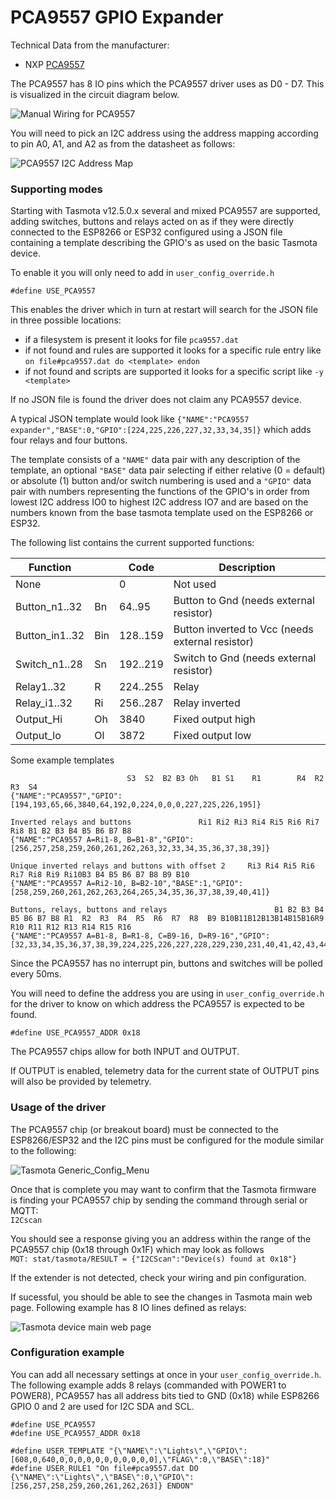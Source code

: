 # PCA9557 GPIO Expander

Technical Data from the manufacturer:
* NXP [PCA9557](https://www.nxp.com/products/interfaces/ic-spi-i3c-interface-devices/general-purpose-i-o-gpio/8-bit-ic-bus-and-smbus-i-o-port-with-reset:PCA9557)

The PCA9557 has 8 IO pins which the PCA9557 driver uses as D0 - D7. This is visualized in the circuit diagram below.

![Manual Wiring for PCA9557](https://github.com/cctweaker/misc/blob/1b0202c48d7026b3875e998ae8f3b10dd618d0cf/PCA9557/PCA9557%20diagram.jpg)

You will need to pick an I2C address using the address mapping according to pin A0, A1, and A2 as from the datasheet as follows:

![PCA9557 I2C Address Map](https://github.com/cctweaker/misc/blob/1b0202c48d7026b3875e998ae8f3b10dd618d0cf/PCA9557/PCA9557%20addresses.jpg)

### Supporting modes

Starting with Tasmota v12.5.0.x several and mixed PCA9557 are supported, adding switches, buttons and relays acted on as if they were directly connected to the ESP8266 or ESP32 configured using a JSON file containing a template describing the GPIO's as used on the basic Tasmota device.

To enable it you will only need to add in `user_config_override.h` 

`#define USE_PCA9557`

This enables the driver which in turn at restart will search for the JSON file in three possible locations:

* if a filesystem is present it looks for file `pca9557.dat`
* if not found and rules are supported it looks for a specific rule entry like `on file#pca9557.dat do <template> endon`
* if not found and scripts are supported it looks for a specific script like `-y <template>`

If no JSON file is found the driver does not claim any PCA9557 device.

A typical JSON template would look like `{"NAME":"PCA9557 expander","BASE":0,"GPIO":[224,225,226,227,32,33,34,35]}` which adds four relays and four buttons.

The template consists of a `"NAME"` data pair with any description of the template, an optional `"BASE"` data pair selecting if either relative (0 = default) or absolute (1) button and/or switch numbering is used and a `"GPIO"` data pair with numbers representing the functions of the GPIO's in order from lowest I2C address IO0 to highest I2C address IO7 and are based on the numbers known from the base tasmota template used on the ESP8266 or ESP32.

The following list contains the current supported functions:

Function||Code|Description
-|-|-|-
None||0|Not used
Button_n1..32|Bn|64..95|Button to Gnd (needs external resistor)
Button_in1..32|Bin|128..159|Button inverted to Vcc (needs external resistor)
Switch_n1..28|Sn|192..219|Switch to Gnd (needs external resistor)
Relay1..32|R|224..255|Relay
Relay_i1..32|Ri|256..287|Relay inverted
Output_Hi|Oh|3840|Fixed output high
Output_lo|Ol|3872|Fixed output low

Some example templates

```
                          S3  S2  B2 B3 Oh   B1 S1    R1        R4  R2  R3  S4
{"NAME":"PCA9557","GPIO":[194,193,65,66,3840,64,192,0,224,0,0,0,227,225,226,195]}

Inverted relays and buttons               Ri1 Ri2 Ri3 Ri4 Ri5 Ri6 Ri7 Ri8 B1 B2 B3 B4 B5 B6 B7 B8
{"NAME":"PCA9557 A=Ri1-8, B=B1-8","GPIO":[256,257,258,259,260,261,262,263,32,33,34,35,36,37,38,39]}

Unique inverted relays and buttons with offset 2     Ri3 Ri4 Ri5 Ri6 Ri7 Ri8 Ri9 Ri10B3 B4 B5 B6 B7 B8 B9 B10
{"NAME":"PCA9557 A=Ri2-10, B=B2-10","BASE":1,"GPIO":[258,259,260,261,262,263,264,265,34,35,36,37,38,39,40,41]}

Buttons, relays, buttons and relays                        B1 B2 B3 B4 B5 B6 B7 B8 R1  R2  R3  R4  R5  R6  R7  R8  B9 B10B11B12B13B14B15B16R9  R10 R11 R12 R13 R14 R15 R16
{"NAME":"PCA9557 A=B1-8, B=R1-8, C=B9-16, D=R9-16","GPIO":[32,33,34,35,36,37,38,39,224,225,226,227,228,229,230,231,40,41,42,43,44,45,46,47,232,233,234,235,236,237,238,239]}
```

Since the PCA9557 has no interrupt pin, buttons and switches will be polled every 50ms.

You will need to define the address you are using in `user_config_override.h` for the driver to know on which address the PCA9557 is expected to be found.

`#define USE_PCA9557_ADDR 0x18`

The PCA9557 chips allow for both INPUT and OUTPUT.

If OUTPUT is enabled, telemetry data for the current state of OUTPUT pins will also be provided by telemetry.

### Usage of the driver

The PCA9557 chip (or breakout board) must be connected to the ESP8266/ESP32 and the I2C pins must be configured for the module similar to the following:

![Tasmota Generic_Config_Menu](https://github.com/cctweaker/misc/blob/0c852e4ead41cbb4ea115b975cae365519a478c7/PCA9557/Generic_Config_Menu.png)

Once that is complete you may want to confirm that the Tasmota firmware is finding your PCA9557 chip by sending the command through serial or MQTT:  
`I2Cscan`

You should see a response giving you an address within the range of the PCA9557 chip (0x18 through 0x1F) which may look as follows  
`MQT: stat/tasmota/RESULT = {"I2CScan":"Device(s) found at 0x18"}`

If the extender is not detected, check your wiring and pin configuration.

If sucessful, you should be able to see the changes in Tasmota main web page. Following example has 8 IO lines defined as relays:

![Tasmota device main web page](https://github.com/cctweaker/misc/blob/e57ceb22ebded49e35e3fcef66f18c91fc6a90eb/PCA9557/Tasmota%20web.jpg)

### Configuration example

You can add all necessary settings at once in your `user_config_override.h`. The following example adds 8 relays (commanded with POWER1 to POWER8), PCA9557 has all address bits tied to GND (0x18) while ESP8266 GPIO 0 and 2 are used for I2C SDA and SCL.
```
#define USE_PCA9557
#define USE_PCA9557_ADDR 0x18

#define USER_TEMPLATE "{\"NAME\":\"Lights\",\"GPIO\":[608,0,640,0,0,0,0,0,0,0,0,0,0,0],\"FLAG\":0,\"BASE\":18}"
#define USER_RULE1 "On file#pca9557.dat DO {\"NAME\":\"Lights\",\"BASE\":0,\"GPIO\":[256,257,258,259,260,261,262,263]} ENDON"
```
